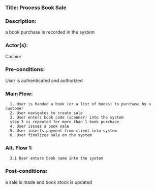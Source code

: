 ### **Title:**  Process Book Sale

### **Description:**
a book purchase is recorded in the system

### **Actor(s):** 
Cashier

### **Pre-conditions:**
User is authenticated and authorized

### **Main Flow:**
      1. User is handed a book (or a list of books) to purchase by a customer
      2. User navigates to create sale
      3. User enters book code (scanner) into the system
      step 3 is repeated for more than 1 book purchase
      4. User issues a book sale
      5. User inserts payment from client into system
      6. User finalizes sale on the system

### **Alt. Flow 1:**
      3.1 User enters book name into the system

### **Post-conditions:** 
a sale is made and book stock is updated
